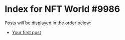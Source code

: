 # Index for NFT World #9986
Posts will be displayed in the order below:

- [Your first post](./001-first.md)

